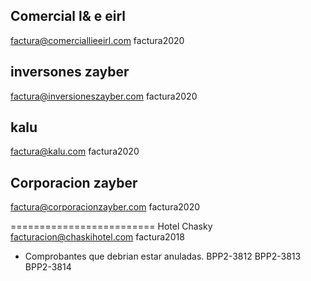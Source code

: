 Comercial l& e eirl
----------------------------------
factura@comerciallieeirl.com
factura2020


inversones zayber
----------------------------------
factura@inversioneszayber.com
factura2020


kalu
----------------------------------
factura@kalu.com
factura2020


Corporacion zayber
----------------------------------
factura@corporacionzayber.com
factura2020

=========================
Hotel Chasky
facturacion@chaskihotel.com
factura2018

- Comprobantes que debrian estar anuladas.
BPP2-3812
BPP2-3813
BPP2-3814